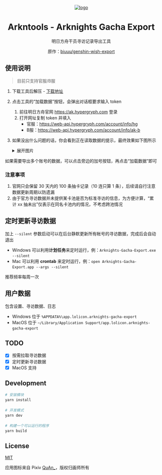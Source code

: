 <div align="center">

[![logo](https://github.com/arkntools/arknights-toolbox/raw/master/public/assets/icons/texas-icon-192x192-v2.png)](https://github.com/arkntools)

# Arkntools - Arknights Gacha Export

明日方舟干员寻访记录导出工具

原作：[biuuu/genshin-wish-export](https://github.com/biuuu/genshin-wish-export)

</div>

## 使用说明

> 目前只支持官服/B服

1. 下载工具后解压 - [下载地址](https://github.com/arkntools/arknights-gacha-export/releases/latest)
2. 点击工具的“加载数据”按钮，会弹出对话框要求输入 token
   1. 前往明日方舟官网 https://ak.hypergryph.com 登录
   2. 打开网址复制 token 并填入
      - 官服：https://web-api.hypergryph.com/account/info/hg
      - B服：https://web-api.hypergryph.com/account/info/ak-b
3. 如果没出什么问题的话，你会看到正在读取数据的提示，最终效果如下图所示
   <details>
    <summary>展开图片</summary>

   ![预览](/docs/preview.png)
   </details>

如果需要导出多个账号的数据，可以点击旁边的加号按钮，再点击“加载数据”即可

### 注意事项

1. 官网只会保留 30 天内的 100 条抽卡记录（10 连只算 1 条），后续请自行注意数据更新周期以防遗漏
2. 由于官方寻访数据并未提供某卡池是否为标准寻访的信息，为方便计算，“累计 xx 抽未出”仅表示在同名卡池内的情况，不考虑跨池情况

## 定时更新寻访数据

加上 `--silent` 参数启动可以在后台静默更新所有帐号的寻访数据，完成后会自动退出

- Windows 可以利用**计划任务**来定时运行，例：`Arknights-Gacha-Export.exe --silent`
- Mac 可以利用 **crontab** 来定时运行，例：`open Arknights-Gacha-Export.app --args --silent`

推荐频率每周一次

## 用户数据

包含设置、寻访数据、日志

- Windows 位于 `%APPDATA%\app.lolicon.arknights-gacha-export`
- MacOS 位于 `~/Library/Application Support/app.lolicon.arknights-gacha-export`

## TODO

- [x] 按需拉取寻访数据
- [x] 定时更新寻访数据
- [x] MacOS 支持

## Development

```bash
# 安装模块
yarn install

# 开发模式
yarn dev

# 构建一个可以运行的程序
yarn build
```

## License

[MIT](/LICENSE)

应用图标来自 Pixiv [QuAn_](https://www.pixiv.net/users/6657532)，版权归画师所有
